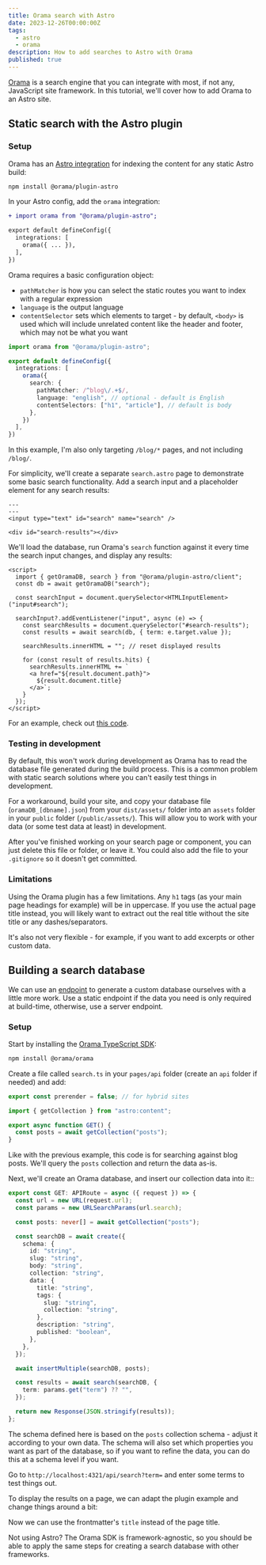 ```yaml
---
title: Orama search with Astro
date: 2023-12-26T00:00:00Z
tags:
  - astro
  - orama
description: How to add searches to Astro with Orama
published: true
---
```


[Orama](https://oramasearch.com/) is a search engine that you can integrate with most, if not any, JavaScript site framework. In this tutorial, we'll cover how to add Orama to an Astro site.

## Static search with the Astro plugin

### Setup

Orama has an [Astro integration](https://docs.oramasearch.com/open-source/plugins/plugin-astro.html) for indexing the content for any static Astro build:

```sh
npm install @orama/plugin-astro
```

In your Astro config, add the `orama` integration:

```diff lang="js" title="astro.config.mjs"
+ import orama from "@orama/plugin-astro";

export default defineConfig({
  integrations: [
    orama({ ... }),
  ],
})
```

Orama requires a basic configuration object:
- `pathMatcher` is how you can select the static routes you want to index with a regular expression
- `language` is the output language 
- `contentSelector` sets which elements to target - by default, `<body>` is used which will include unrelated content like the header and footer, which may not be what you want

```ts title="astro.config.mjs"
import orama from "@orama/plugin-astro";

export default defineConfig({
  integrations: [
    orama({
      search: {
        pathMatcher: /^blog\/.+$/,
        language: "english", // optional - default is English 
        contentSelectors: ["h1", "article"], // default is body
      },
    })
  ],
})
```

In this example, I'm also only targeting `/blog/*` pages, and not including `/blog/`.

For simplicity, we'll create a separate `search.astro` page to demonstrate some basic search functionality. Add a search input and a placeholder element for any search results:

```astro title="pages/search.astro"
---
---
<input type="text" id="search" name="search" />

<div id="search-results"></div>
```

We'll load the database, run Orama's `search` function against it every time the search input changes, and display any results:

```astro title="pages/search.astro"
<script>
  import { getOramaDB, search } from "@orama/plugin-astro/client";
  const db = await getOramaDB("search");

  const searchInput = document.querySelector<HTMLInputElement>("input#search");

  searchInput?.addEventListener("input", async (e) => {
    const searchResults = document.querySelector("#search-results");
    const results = await search(db, { term: e.target.value });

    searchResults.innerHTML = ""; // reset displayed results

    for (const result of results.hits) {
      searchResults.innerHTML += `
      <a href="${result.document.path}">
        ${result.document.title}
      </a>`;
    }
  });
</script>
```

For an example, check out [this code](https://github.com/alexnguyennz/alexnguyen.co.nz/blob/8d1b44f5f5974f61c384878cc37f890251efe8ab/src/pages/search.astro#L25).


### Testing in development 

By default, this won't work during development as Orama has to read the database file generated during the build process. This is a common problem with static search solutions where you can't easily test things in development.

For a workaround, build your site, and copy your database file (`oramaDB_[dbname].json`) from your `dist/assets/` folder into an `assets` folder in your `public` folder (`/public/assets/`). This will allow you to work with your data (or some test data at least) in development.

After you've finished working on your search page or component, you can just delete this file or folder, or leave it. You could also add the file to your `.gitignore` so it doesn't get committed.

### Limitations

Using the Orama plugin has a few limitations. Any `h1` tags (as your main page headings for example) will be in uppercase. If you use the actual page title instead, you will likely want to extract out the real title without the site title or any dashes/separators.

It's also not very flexible - for example, if you want to add excerpts or other custom data.

## Building a search database

We can use an [endpoint](https://docs.astro.build/en/core-concepts/endpoints/) to generate a custom database ourselves with a little more work. Use a static endpoint if the data you need is only required at build-time, otherwise, use a server endpoint.

### Setup

Start by installing the [Orama TypeScript SDK](https://docs.oramasearch.com/open-source/#installation):

```sh
npm install @orama/orama
```

Create a file called `search.ts` in your `pages/api` folder (create an `api` folder if needed) and add:

```ts title="/pages/api/search/search.ts"
export const prerender = false; // for hybrid sites

import { getCollection } from "astro:content";

export async function GET() {
  const posts = await getCollection("posts");
}
```

Like with the previous example, this code is for searching against blog posts. We'll query the `posts` collection and return the data as-is.

Next, we'll create an Orama database, and insert our collection data into it::

```ts title="search.ts"
export const GET: APIRoute = async ({ request }) => {
  const url = new URL(request.url);
  const params = new URLSearchParams(url.search);

  const posts: never[] = await getCollection("posts");

  const searchDB = await create({
    schema: {
      id: "string",
      slug: "string",
      body: "string",
      collection: "string",
      data: {
        title: "string",
        tags: {
          slug: "string",
          collection: "string",
        },
        description: "string",
        published: "boolean",
      },
    },
  });

  await insertMultiple(searchDB, posts);

  const results = await search(searchDB, {
    term: params.get("term") ?? "",
  });

  return new Response(JSON.stringify(results));
};

```

The schema defined here is based on the `posts` collection schema - adjust it according to your own data. The schema will also set which properties you want as part of the database, so if you want to refine the data, you can do this at a schema level if you want.

Go to `http://localhost:4321/api/search?term=` and enter some terms to test things out.

To display the results on a page, we can adapt the plugin example and change things around a bit:

Now we can use the frontmatter's `title` instead of the page title.





Not using Astro? The Orama SDK is framework-agnostic, so you should be able to apply the same steps for creating a search database with other frameworks.